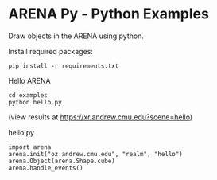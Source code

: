 # ARENA Py - Python Examples
Draw objects in the ARENA using python.

Install required packages:
```
pip install -r requirements.txt
```

Hello ARENA

```
cd examples
python hello.py
```
(view results at https://xr.andrew.cmu.edu?scene=hello) 

hello.py
```
import arena
arena.init("oz.andrew.cmu.edu", "realm", "hello")
arena.Object(arena.Shape.cube)
arena.handle_events()
```
